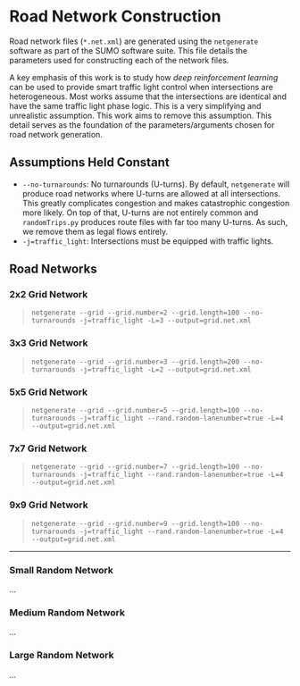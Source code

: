 # Road Network Construction
Road network files (`*.net.xml`) are generated using the `netgenerate` software as part of the SUMO software suite. This file details the parameters used for constructing each of the network files.

A key emphasis of this work is to study how *deep reinforcement learning* can be used to provide smart traffic light control when intersections are heterogeneous. Most works assume that the intersections are identical and have the same traffic light phase logic. This is a very simplifying and unrealistic assumption. This work aims to remove this assumption. This detail serves as the foundation of the parameters/arguments chosen for road network generation.

## Assumptions Held Constant
* `--no-turnarounds`: No turnarounds (U-turns). By default, `netgenerate` will produce road networks where U-turns are allowed at all intersections. This greatly complicates congestion and makes catastrophic congestion more likely. On top of that, U-turns are not entirely common and `randomTrips.py` produces route files with far too many U-turns. As such, we remove them as legal flows entirely.
* `-j=traffic_light`: Intersections must be equipped with traffic lights.

## Road Networks

### 2x2 Grid Network
> `netgenerate --grid --grid.number=2 --grid.length=100 --no-turnarounds -j=traffic_light -L=3 --output=grid.net.xml`

### 3x3 Grid Network
> `netgenerate --grid --grid.number=3 --grid.length=200 --no-turnarounds -j=traffic_light -L=2 --output=grid.net.xml`

### 5x5 Grid Network
> `netgenerate --grid --grid.number=5 --grid.length=100 --no-turnarounds -j=traffic_light --rand.random-lanenumber=true -L=4 --output=grid.net.xml`

### 7x7 Grid Network
> `netgenerate --grid --grid.number=7 --grid.length=100 --no-turnarounds -j=traffic_light --rand.random-lanenumber=true -L=4 --output=grid.net.xml`

### 9x9 Grid Network
> `netgenerate --grid --grid.number=9 --grid.length=100 --no-turnarounds -j=traffic_light --rand.random-lanenumber=true -L=4 --output=grid.net.xml`

***

### Small Random Network
...

### Medium Random Network
...

### Large Random Network
...